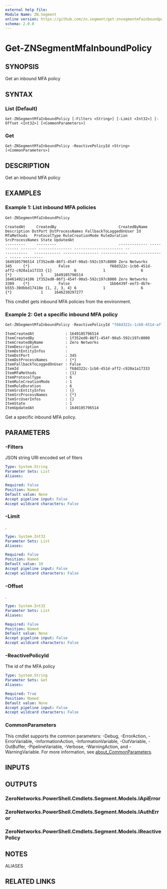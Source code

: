 ```yaml
---
external help file:
Module Name: ZN.Segment
online version: https://github.com/zn.segment/get-znsegmentmfainboundpolicy
schema: 2.0.0
---
```


# Get-ZNSegmentMfaInboundPolicy

## SYNOPSIS
Get an inbound MFA policy

## SYNTAX

### List (Default)
```
Get-ZNSegmentMfaInboundPolicy [-Filters <String>] [-Limit <Int32>] [-Offset <Int32>] [<CommonParameters>]
```

### Get
```
Get-ZNSegmentMfaInboundPolicy -ReactivePolicyId <String> [<CommonParameters>]
```

## DESCRIPTION
Get an inbound MFA policy

## EXAMPLES

### Example 1: List inbound MFA policies
```powershell
Get-ZNSegmentMfaInboundPolicy
```

```output
CreatedAt     CreatedBy                            CreatedByName Description DstPort DstProcessNames FallbackToLoggedOnUser Id                                   MfaMethods   ProtocolType RuleCreationMode RuleDuration SrcProcessNames State UpdatedAt
---------     ---------                            ------------- ----------- ------- --------------- ---------------------- --                                   ----------   ------------ ---------------- ------------ --------------- ----- ---------
1649105796514 1f352ed0-86f1-454f-90a5-592c197c8000 Zero Networks             345     {*}             False                  f68d322c-1cb0-451d-aff2-c920a1a17333 {1}          6            1                6            {*}             1     1649105796514
1646149214106 1f352ed0-86f1-454f-90a5-592c197c8000 Zero Networks             3389    {*}             False                  1bb6439f-ee73-4b7e-b555-30dbbd17418e {1, 2, 3, 4} 6            1                6            {*}             1     1646230297277
```

This cmdlet gets inbound MFA policies from the environment.

### Example 2: Get a specific inbound MFA policy
```powershell
Get-ZNSegmentMfaInboundPolicy -ReactivePolicyId "f68d322c-1cb0-451d-aff2-c920a1a17333"
```

```output
ItemCreatedAt              : 1649105796514                                                                                                                                                                                                                         ItemCreatedBy              : 1f352ed0-86f1-454f-90a5-592c197c8000
ItemCreatedByName          : Zero Networks
ItemDescription            : 
ItemDstEntityInfos         : 
ItemDstPort                : 345
ItemDstProcessNames        : {*}
ItemFallbackToLoggedOnUser : False
ItemId                     : f68d322c-1cb0-451d-aff2-c920a1a17333
ItemMfaMethods             : {1}
ItemProtocolType           : 6
ItemRuleCreationMode       : 1
ItemRuleDuration           : 6
ItemSrcEntityInfos         : {}
ItemSrcProcessNames        : {*}
ItemSrcUserInfos           : {}
ItemState                  : 1
ItemUpdatedAt              : 1649105796514
```

Get a specific inbound MFA policy.

## PARAMETERS

### -Filters
JSON string URI encoded set of fiters

```yaml
Type: System.String
Parameter Sets: List
Aliases:

Required: False
Position: Named
Default value: None
Accept pipeline input: False
Accept wildcard characters: False
```

### -Limit
.

```yaml
Type: System.Int32
Parameter Sets: List
Aliases:

Required: False
Position: Named
Default value: 10
Accept pipeline input: False
Accept wildcard characters: False
```

### -Offset
.

```yaml
Type: System.Int32
Parameter Sets: List
Aliases:

Required: False
Position: Named
Default value: None
Accept pipeline input: False
Accept wildcard characters: False
```

### -ReactivePolicyId
The id of the MFA policy

```yaml
Type: System.String
Parameter Sets: Get
Aliases:

Required: True
Position: Named
Default value: None
Accept pipeline input: False
Accept wildcard characters: False
```

### CommonParameters
This cmdlet supports the common parameters: -Debug, -ErrorAction, -ErrorVariable, -InformationAction, -InformationVariable, -OutVariable, -OutBuffer, -PipelineVariable, -Verbose, -WarningAction, and -WarningVariable. For more information, see [about_CommonParameters](http://go.microsoft.com/fwlink/?LinkID=113216).

## INPUTS

## OUTPUTS

### ZeroNetworks.PowerShell.Cmdlets.Segment.Models.IApiError

### ZeroNetworks.PowerShell.Cmdlets.Segment.Models.IAuthError

### ZeroNetworks.PowerShell.Cmdlets.Segment.Models.IReactivePolicy

## NOTES

ALIASES

## RELATED LINKS

